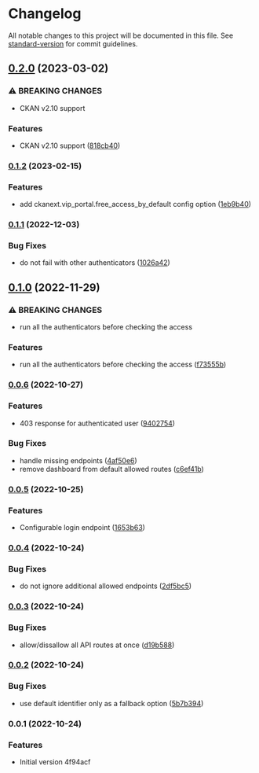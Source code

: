 # Changelog

All notable changes to this project will be documented in this file. See [standard-version](https://github.com/conventional-changelog/standard-version) for commit guidelines.

## [0.2.0](https://github.com/DataShades/ckanext-vip-portal/compare/v0.1.2...v0.2.0) (2023-03-02)


### ⚠ BREAKING CHANGES

* CKAN v2.10 support

### Features

* CKAN v2.10 support ([818cb40](https://github.com/DataShades/ckanext-vip-portal/commit/818cb40a9146de44d015ee403d72f9967ba75b21))

### [0.1.2](https://github.com/DataShades/ckanext-vip-portal/compare/v0.1.1...v0.1.2) (2023-02-15)


### Features

* add ckanext.vip_portal.free_access_by_default config option ([1eb9b40](https://github.com/DataShades/ckanext-vip-portal/commit/1eb9b40d8f1a1d48dcbca2dddc9e1bdb34f8ebb8))

### [0.1.1](https://github.com/DataShades/ckanext-vip-portal/compare/v0.1.0...v0.1.1) (2022-12-03)


### Bug Fixes

* do not fail with other authenticators ([1026a42](https://github.com/DataShades/ckanext-vip-portal/commit/1026a429a1cad506133056a62c7ecc67f5b2f13c))

## [0.1.0](https://github.com/DataShades/ckanext-vip-portal/compare/v0.0.6...v0.1.0) (2022-11-29)


### ⚠ BREAKING CHANGES

* run all the authenticators before checking the access

### Features

* run all the authenticators before checking the access ([f73555b](https://github.com/DataShades/ckanext-vip-portal/commit/f73555b2dad9394ab1adea02f4a727dc1da0cb33))

### [0.0.6](https://github.com/DataShades/ckanext-vip-portal/compare/v0.0.5...v0.0.6) (2022-10-27)


### Features

* 403 response for authenticated user ([9402754](https://github.com/DataShades/ckanext-vip-portal/commit/9402754977fcc085286ca7b07015b0e5d1e20f87))


### Bug Fixes

* handle missing endpoints ([4af50e6](https://github.com/DataShades/ckanext-vip-portal/commit/4af50e626c8177ce60d86f00482cbe5c3e79f3f7))
* remove dashboard from default allowed routes ([c6ef41b](https://github.com/DataShades/ckanext-vip-portal/commit/c6ef41b2008b03c2c1b979f23696c38d9b8992fb))

### [0.0.5](https://github.com/DataShades/ckanext-vip-portal/compare/v0.0.4...v0.0.5) (2022-10-25)


### Features

* Configurable login endpoint ([1653b63](https://github.com/DataShades/ckanext-vip-portal/commit/1653b63fb19e895aae425d5ca9a8632c0641dd3f))

### [0.0.4](https://github.com/DataShades/ckanext-vip-portal/compare/v0.0.3...v0.0.4) (2022-10-24)


### Bug Fixes

* do not ignore additional allowed endpoints ([2df5bc5](https://github.com/DataShades/ckanext-vip-portal/commit/2df5bc5a30dddcb67fc55e2baab4440df09b7e67))

### [0.0.3](https://github.com/DataShades/ckanext-vip-portal/compare/v0.0.2...v0.0.3) (2022-10-24)


### Bug Fixes

* allow/dissallow all API routes at once ([d19b588](https://github.com/DataShades/ckanext-vip-portal/commit/d19b5888a7bdea84a6ee48472aa2b5bfec9fb7f1))

### [0.0.2](https://github.com/DataShades/ckanext-vip-portal/compare/v0.0.1...v0.0.2) (2022-10-24)


### Bug Fixes

* use default identifier only as a fallback option ([5b7b394](https://github.com/DataShades/ckanext-vip-portal/commit/5b7b39492b5c705ad009837705579bceab3c9289))

### 0.0.1 (2022-10-24)


### Features

* Initial version 4f94acf
